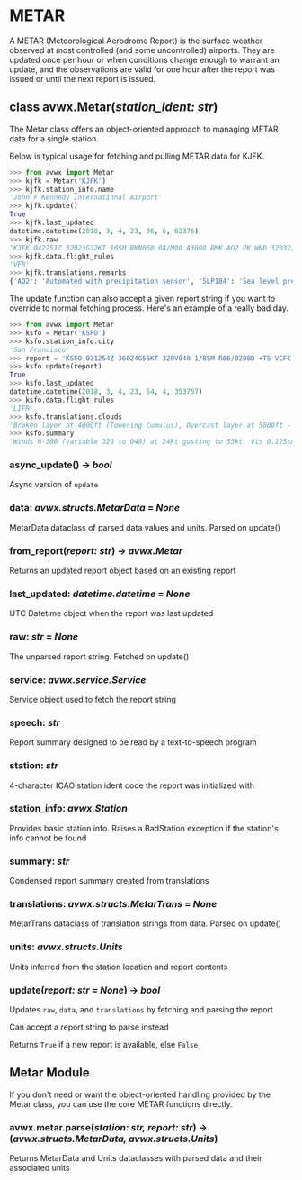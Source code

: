 # METAR

A METAR (Meteorological Aerodrome Report) is the surface weather observed at most controlled (and some uncontrolled) airports. They are updated once per hour or when conditions change enough to warrant an update, and the observations are valid for one hour after the report was issued or until the next report is issued.

## class avwx.**Metar**(*station_ident: str*)

The Metar class offers an object-oriented approach to managing METAR data for a single station.

Below is typical usage for fetching and pulling METAR data for KJFK.

```python
>>> from avwx import Metar
>>> kjfk = Metar('KJFK')
>>> kjfk.station_info.name
'John F Kennedy International Airport'
>>> kjfk.update()
True
>>> kjfk.last_updated
datetime.datetime(2018, 3, 4, 23, 36, 6, 62376)
>>> kjfk.raw
'KJFK 042251Z 32023G32KT 10SM BKN060 04/M08 A3008 RMK AO2 PK WND 32032/2251 SLP184 T00441078'
>>> kjfk.data.flight_rules
'VFR'
>>> kjfk.translations.remarks
{'AO2': 'Automated with precipitation sensor', 'SLP184': 'Sea level pressure: 1018.4 hPa', 'T00441078': 'Temperature 4.4°C and dewpoint -7.8°C'}
```

The update function can also accept a given report string if you want to override to normal fetching process. Here's an example of a really bad day.

```python
>>> from avwx import Metar
>>> ksfo = Metar('KSFO')
>>> ksfo.station_info.city
'San Francisco'
>>> report = 'KSFO 031254Z 36024G55KT 320V040 1/8SM R06/0200D +TS VCFC OVC050 BKN040TCU 14/10 A2978 RMK AIRPORT CLOSED'
>>> ksfo.update(report)
True
>>> ksfo.last_updated
datetime.datetime(2018, 3, 4, 23, 54, 4, 353757)
>>> ksfo.data.flight_rules
'LIFR'
>>> ksfo.translations.clouds
'Broken layer at 4000ft (Towering Cumulus), Overcast layer at 5000ft - Reported AGL'
>>> ksfo.summary
'Winds N-360 (variable 320 to 040) at 24kt gusting to 55kt, Vis 0.125sm, Temp 14C, Dew 10C, Alt 29.78inHg, Heavy Thunderstorm, Vicinity Funnel Cloud, Broken layer at 4000ft (Towering Cumulus), Overcast layer at 5000ft'
```

### **async_update**() -> *bool*

Async version of `update`

### **data**: *avwx.structs.MetarData* = *None*

MetarData dataclass of parsed data values and units. Parsed on update()

### **from_report**(*report: str*) -> *avwx.Metar*

Returns an updated report object based on an existing report

### **last_updated**: *datetime.datetime* = *None*

UTC Datetime object when the report was last updated

### **raw**: *str* = *None*

The unparsed report string. Fetched on update()

### **service**: *avwx.service.Service*

Service object used to fetch the report string

### **speech**: *str*

Report summary designed to be read by a text-to-speech program

### **station**: *str*

4-character ICAO station ident code the report was initialized with

### **station_info**: *avwx.Station*

Provides basic station info. Raises a BadStation exception if the station's info cannot be found

### **summary**: *str*

Condensed report summary created from translations

### **translations**: *avwx.structs.MetarTrans* = *None*

MetarTrans dataclass of translation strings from data. Parsed on update()

### **units**: *avwx.structs.Units*

Units inferred from the station location and report contents

### **update**(*report: str = None*) -> *bool*

Updates `raw`, `data`, and `translations` by fetching and parsing the report

Can accept a report string to parse instead

Returns `True` if a new report is available, else `False`

## Metar Module

If you don't need or want the object-oriented handling provided by the Metar class, you can use the core METAR functions directly.

### avwx.metar.**parse**(*station: str, report: str*) -> (*avwx.structs.MetarData, avwx.structs.Units*)

Returns MetarData and Units dataclasses with parsed data and their associated units
